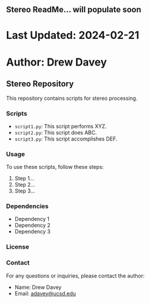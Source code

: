 ## Stereo ReadMe... will populate soon
# Last Updated: 2024-02-21
# Author: Drew Davey

## Stereo Repository

This repository contains scripts for stereo processing.

### Scripts

- `script1.py`: This script performs XYZ.
- `script2.py`: This script does ABC.
- `script3.py`: This script accomplishes DEF.

### Usage

To use these scripts, follow these steps:

1. Step 1...
2. Step 2...
3. Step 3...

### Dependencies

- Dependency 1
- Dependency 2
- Dependency 3

### License


### Contact

For any questions or inquiries, please contact the author:

- Name: Drew Davey
- Email: adavey@ucsd.edu